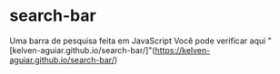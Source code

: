 # search-bar
Uma barra de pesquisa feita em JavaScript
Você pode verificar aqui 
"[kelven-aguiar.github.io/search-bar/]"(https://kelven-aguiar.github.io/search-bar/)
